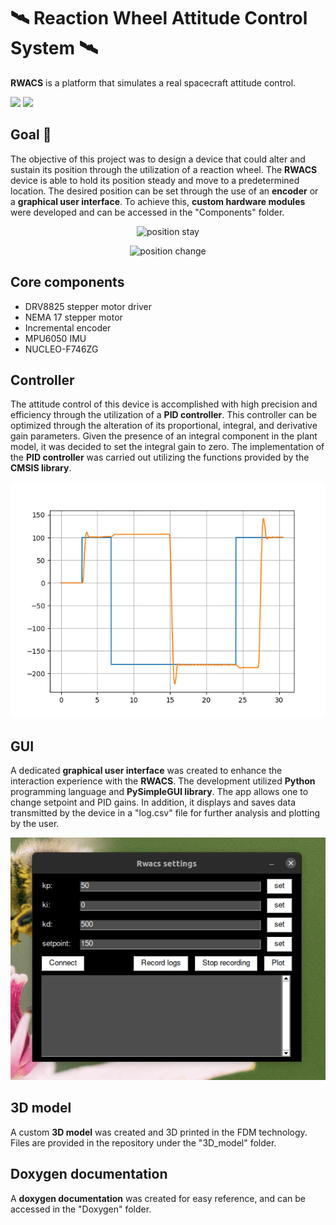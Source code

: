 # :artificial_satellite: Reaction Wheel Attitude Control System :artificial_satellite:


**RWACS** is a platform that simulates a real spacecraft attitude control.


<p align="left">
  <img src="https://img.shields.io/badge/c-%2300599C.svg?style=for-the-badge&logo=c%2B%2B&logoColor=white">
  <img src="https://img.shields.io/badge/Python-3776AB?style=for-the-badge&logo=python&logoColor=white"> 
</p>

## Goal :dart:
The objective of this project was to design a device that could alter and sustain its position through the utilization of a reaction wheel. The **RWACS** device is able to hold its position steady and move to a predetermined location. The desired position can be set through the use of an **encoder** or a **graphical user interface**. To achieve this, **custom hardware modules** were developed and can be accessed in the "Components" folder.
<p align="center">
  <img src="/README_FILES/POSITION_STAY.gif" alt="position stay"/>
</p>

<p align="center">
  <img src="/README_FILES/POSITION_CHANGE.gif" alt="position change"/>
</p>

## Core components 
* DRV8825 stepper motor driver
* NEMA 17 stepper motor
* Incremental encoder
* MPU6050 IMU
* NUCLEO-F746ZG
## Controller
The attitude control of this device is accomplished with high precision and efficiency through the utilization of a **PID controller**. This controller can be optimized through the alteration of its proportional, integral, and derivative gain parameters. Given the presence of an integral component in the plant model, it was decided to set the integral gain to zero. The implementation of the **PID controller** was carried out utilizing the functions provided by the **CMSIS library**.

<p align="center">
  <img src="/README_FILES/RWACS.png" alt="graph"/>
</p>

## GUI
A dedicated **graphical user interface** was created to enhance the interaction experience with the **RWACS**. The development utilized **Python** programming language and **PySimpleGUI library**. The app allows one to change setpoint and PID gains. In addition, it displays and saves data transmitted by the device in a "log.csv" file for further analysis and plotting by the user.
<p align="center">
  <img src="/README_FILES/GUI.gif" alt="GUI"/>
</p>


## 3D model
A custom **3D model** was created and 3D printed in the FDM technology. Files are provided in the repository under the "3D_model" folder.
## Doxygen documentation
A **doxygen documentation** was created for easy reference, and can be accessed in the "Doxygen" folder.
